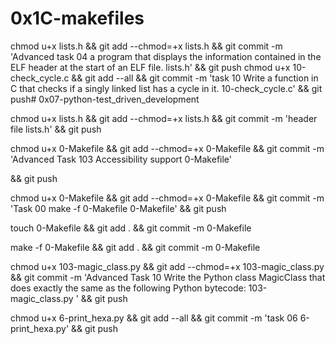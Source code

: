 # 0x1C-makefiles

chmod u+x lists.h && git add --chmod=+x lists.h && git commit -m 'Advanced task 04 a program that displays the information contained in the ELF header at the start of an ELF file. lists.h' && git push
chmod u+x 10-check_cycle.c && git add --all && git commit -m 'task 10 Write a function in C that checks if a singly linked list has a cycle in it. 10-check_cycle.c' && git push# 0x07-python-test_driven_development

chmod u+x lists.h && git add --chmod=+x lists.h && git commit -m 'header file lists.h' && git push

chmod u+x 0-Makefile && git add --chmod=+x 0-Makefile && git commit -m 'Advanced Task 103 Accessibility support 0-Makefile'

&& git push

chmod u+x 0-Makefile && git add --chmod=+x 0-Makefile && git commit -m 'Task 00 make -f 0-Makefile 0-Makefile'
&& git push

touch 0-Makefile && git add . && git commit -m 0-Makefile

make -f 0-Makefile && git add . && git commit -m 0-Makefile

chmod u+x 103-magic_class.py && git add --chmod=+x 103-magic_class.py && git commit -m 'Advanced Task 10 Write the Python class MagicClass that does exactly the same as the following Python bytecode: 103-magic_class.py ' && git push

chmod u+x 6-print_hexa.py && git add --all && git commit -m 'task 06 6-print_hexa.py' && git push
